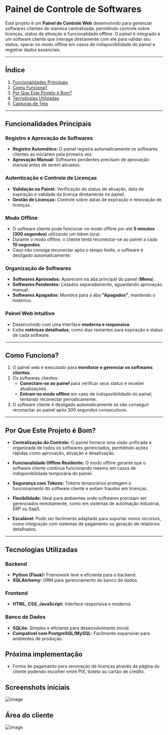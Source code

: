 # Painel de Controle de Softwares

Este projeto é um **Painel de Controle Web** desenvolvido para gerenciar softwares clientes de maneira centralizada, permitindo controle sobre licenças, status de ativação e funcionalidade offline. O painel é integrado a um software cliente que interage diretamente com ele para validar seu status, operar no modo offline em casos de indisponibilidade do painel e registrar dados essenciais.

---

## Índice
1. [Funcionalidades Principais](#funcionalidades-principais)
2. [Como Funciona?](#como-funciona)
3. [Por Que Este Projeto é Bom?](#por-que-este-projeto-é-bom)
4. [Tecnologias Utilizadas](#tecnologias-utilizadas)
5. [Capturas de Tela](#capturas-de-tela)

---

## Funcionalidades Principais

### Registro e Aprovação de Softwares
- **Registro Automático:** O painel registra automaticamente os softwares clientes ao iniciarem pela primeira vez.
- **Aprovação Manual:** Softwares pendentes precisam de aprovação manual antes de serem ativados.

### Autenticação e Controle de Licenças
- **Validação no Painel:** Verificação do status de ativação, data de expiração e validade da licença diretamente no painel.
- **Gestão de Licenças:** Controle sobre datas de expiração e renovação de licenças.

### Modo Offline
- O software cliente pode funcionar no modo offline por até **5 minutos (300 segundos)** utilizando um token local.
- Durante o modo offline, o cliente tenta reconectar-se ao painel a cada **10 segundos**.
- Caso não consiga reconectar após o tempo limite, o software é desligado automaticamente.

### Organização de Softwares
- **Softwares Aprovados:** Aparecem na aba principal do painel (**Menu**).
- **Softwares Pendentes:** Listados separadamente, aguardando aprovação manual.
- **Softwares Apagados:** Movidos para a aba **"Apagados"**, mantendo o histórico.

### Painel Web Intuitivo
- Desenvolvido com uma interface **moderna e responsiva**.
- Exibe **métricas detalhadas**, como dias restantes para expiração e status de cada software.

---

## Como Funciona?

1. O painel web é executado para **monitorar e gerenciar os softwares clientes**.
2. Os softwares clientes:
   - **Conectam-se ao painel** para verificar seus status e receber atualizações.
   - **Entram no modo offline** em caso de indisponibilidade do painel, tentando reconectar periodicamente.
3. O software cliente é desligado automaticamente se não conseguir reconectar ao painel após 300 segundos consecutivos.

---

## Por Que Este Projeto é Bom?

- **Centralização do Controle:**
  O painel fornece uma visão unificada e organizada de todos os softwares gerenciados, permitindo ações rápidas como aprovação, ativação e desativação.

- **Funcionalidade Offline Resiliente:**
  O modo offline garante que o software cliente continue funcionando mesmo em casos de indisponibilidade temporária do painel.

- **Segurança com Tokens:**
  Tokens temporários protegem o funcionamento do software cliente e evitam fraudes em licenças.

- **Flexibilidade:**
  Ideal para ambientes onde softwares precisam ser gerenciados remotamente, como em sistemas de automação industrial, ERP ou SaaS.

- **Escalável:**
  Pode ser facilmente adaptado para suportar novos recursos, como integração com sistemas de pagamento ou geração de relatórios detalhados.

---

## Tecnologias Utilizadas

### Backend
- **Python (Flask):** Framework leve e eficiente para o backend.
- **SQLAlchemy:** ORM para gerenciamento do banco de dados.

### Frontend
- **HTML, CSS, JavaScript:** Interface responsiva e moderna.

### Banco de Dados
- **SQLite:** Simples e eficiente para desenvolvimento inicial.
- **Compatível com PostgreSQL/MySQL:** Facilmente expansível para ambientes de produção.

## Próxima implementação
- Forma de pagamento para renovação de licenças através da página do cliente podendo escolher entre PIX, boleto ou cartão de crédito.

## Screenshots iniciais
![image](https://github.com/user-attachments/assets/e1fd9781-b349-458b-bf59-7ce8a2f7e4d8)

## Área do cliente
![image](https://github.com/user-attachments/assets/ce75ea11-219d-4652-82d7-06691dcc4777)



